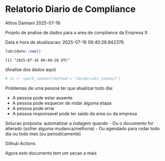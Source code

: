 # Relatorio Diario de Compliance
Athos Damiani
2025-07-16

Projeto de analise de dados para a area de compliance da Empresa X

Data e hora de atualizacao: 2025-07-16 06:40:28.842376

``` r
lubridate::now()
```

    [1] "2025-07-16 06:40:28 UTC"

(Analise dos dados aqui)

``` r
# sc <- spark_connect(method = "databricks_connect")
```

Problemas de uma pessoa ter que atualizar todo dia:

-   A pessoa pode estar ausente
-   A pessoa pode esquecer de rodar alguma etapa
-   A pessoa pode errar
-   A pessoa responsavel pode ter saido da area ou da empresa

Solucao proposta: automatizar a rodagem quando - Ou o documento for
alterado (sofrer alguma mudanca/melhoria) - Ou agendado para rodar todo
dia ou todo mes (ou periodicamente)

Github Actions

Agora este documento tem um secao a mais
